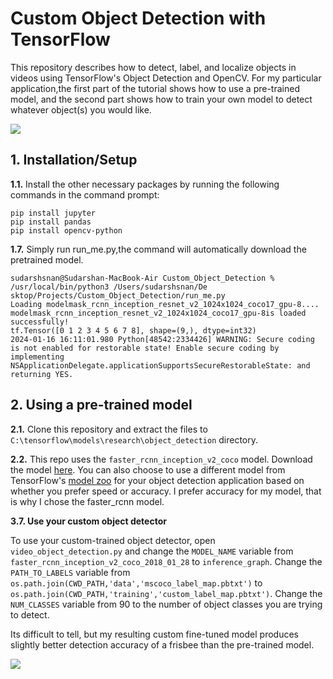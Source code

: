 # Custom Object Detection with TensorFlow
This repository describes how to detect, label, and localize objects in videos using TensorFlow's Object Detection and OpenCV. For my particular application,the first part of the tutorial shows how to use a pre-trained model, and the second part shows how to train your own model to detect whatever object(s) you would like.

![](readme_gifs/output_frisbee_catch_faster_rcnn.gif)

## 1. Installation/Setup
**1.1.** Install the other necessary packages by running the following commands in the command prompt:
```
pip install jupyter
pip install pandas
pip install opencv-python
```

**1.7.** Simply run run_me.py,the command will automatically download the pretrained model.
```
sudarshsnan@Sudarshan-MacBook-Air Custom_Object_Detection % /usr/local/bin/python3 /Users/sudarshsnan/De
sktop/Projects/Custom_Object_Detection/run_me.py
Loading modelmask_rcnn_inception_resnet_v2_1024x1024_coco17_gpu-8....
modelmask_rcnn_inception_resnet_v2_1024x1024_coco17_gpu-8is loaded successfully!
tf.Tensor([0 1 2 3 4 5 6 7 8], shape=(9,), dtype=int32)
2024-01-16 16:11:01.980 Python[48542:2334426] WARNING: Secure coding is not enabled for restorable state! Enable secure coding by implementing NSApplicationDelegate.applicationSupportsSecureRestorableState: and returning YES.
```

## 2. Using a pre-trained model
**2.1.** Clone this repository and extract the files to `C:\tensorflow\models\research\object_detection` directory.

**2.2.** This repo uses the `faster_rcnn_inception_v2_coco` model. Download the model [here]([http://download.tensorflow.org/models/object_detection/faster_rcnn_inception_v2_coco_2018_01_28.tar.gz]). You can also choose to use a different model from TensorFlow's [model zoo](https://github.com/tensorflow/models/blob/master/research/object_detection/g3doc/detection_model_zoo.md) for your object detection application based on whether you prefer speed or accuracy. I prefer accuracy for my model, that is why I chose the faster_rcnn model. 


**3.7. Use your custom object detector**

To use your custom-trained object detector, open `video_object_detection.py` and change the `MODEL_NAME` variable from `faster_rcnn_inception_v2_coco_2018_01_28` to `inference_graph`. Change the `PATH_TO_LABELS` variable from `os.path.join(CWD_PATH,'data','mscoco_label_map.pbtxt')` to `os.path.join(CWD_PATH,'training','custom_label_map.pbtxt')`. Change the `NUM_CLASSES` variable from 90 to the number of object classes you are trying to detect. 

Its difficult to tell, but my resulting custom fine-tuned model produces slightly better detection accuracy of a frisbee than the pre-trained model. 

![](readme_gifs/custom_model_output.gif)
